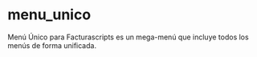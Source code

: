 # menu_unico
Menú Único para Facturascripts es un mega-menú que incluye todos los menús de forma unificada.
